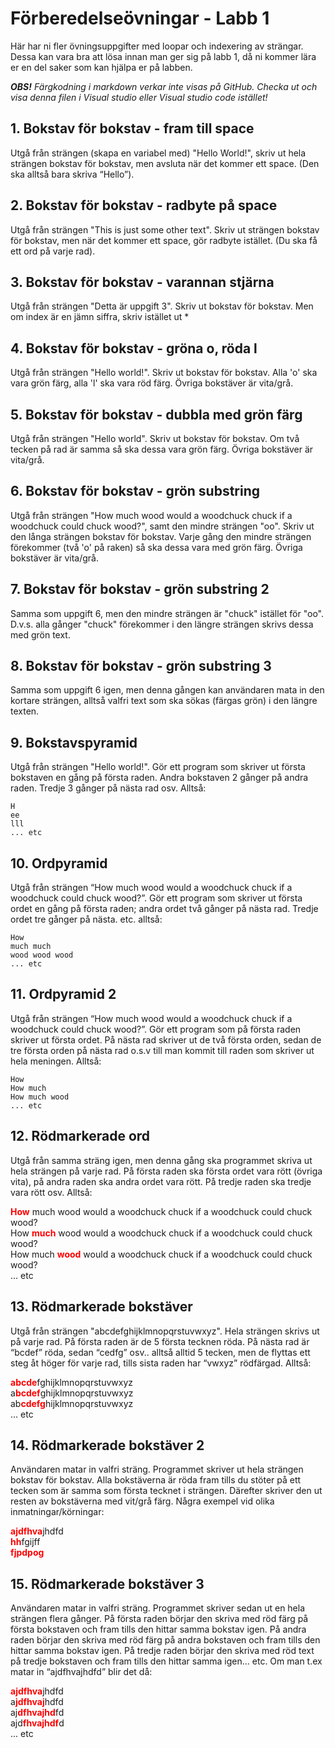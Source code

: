 # Förberedelseövningar - Labb 1

Här har ni fler övningsuppgifter med loopar och indexering av strängar. Dessa kan vara bra att lösa innan man ger sig på labb 1, då ni kommer lära er en del saker som kan hjälpa er på labben.

***OBS!*** *Färgkodning i markdown verkar inte visas på GitHub. Checka ut och visa denna filen i Visual studio eller Visual studio code istället!*

## 1. Bokstav för bokstav - fram till space
Utgå från strängen (skapa en variabel med) "Hello World!", skriv ut hela strängen bokstav för bokstav, men avsluta när det kommer ett space. (Den ska alltså bara skriva “Hello”).

## 2. Bokstav för bokstav - radbyte på space
Utgå från strängen "This is just some other text". Skriv ut strängen bokstav för bokstav, men när det kommer ett space, gör radbyte istället. (Du ska få ett ord på varje rad).

## 3. Bokstav för bokstav - varannan stjärna
Utgå från strängen "Detta är uppgift 3". Skriv ut bokstav för bokstav. Men om index är en jämn siffra, skriv istället ut *

## 4. Bokstav för bokstav - gröna o, röda l
Utgå från strängen "Hello world!". Skriv ut bokstav för bokstav. Alla 'o' ska vara grön färg, alla 'l' ska vara röd färg. Övriga bokstäver är vita/grå.

## 5. Bokstav för bokstav - dubbla med grön färg
Utgå från strängen "Hello world". Skriv ut bokstav för bokstav. Om två tecken på rad är samma så ska dessa vara grön färg. Övriga bokstäver är vita/grå.

## 6. Bokstav för bokstav - grön substring
Utgå från strängen "How much wood would a woodchuck chuck if a woodchuck could chuck wood?", samt den mindre strängen "oo". Skriv ut den långa strängen bokstav för bokstav. Varje gång den mindre strängen förekommer (två 'o' på raken) så ska dessa vara med grön färg. Övriga bokstäver är vita/grå.

## 7. Bokstav för bokstav - grön substring 2
Samma som uppgift 6, men den mindre strängen är "chuck" istället för "oo". D.v.s. alla gånger "chuck" förekommer i den längre strängen skrivs dessa med grön text.

## 8. Bokstav för bokstav - grön substring 3
Samma som uppgift 6 igen, men denna gången kan användaren mata in den kortare strängen, alltså valfri text som ska sökas (färgas grön) i den längre texten.

## 9. Bokstavspyramid
Utgå från strängen "Hello world!". Gör ett program som skriver ut första bokstaven en gång på första raden. Andra bokstaven 2 gånger på andra raden. Tredje 3 gånger på nästa rad osv. Alltså:
```
H
ee
lll
... etc
```

## 10. Ordpyramid
Utgå från strängen “How much wood would a woodchuck chuck if a woodchuck could chuck wood?”. Gör ett program som skriver ut första ordet en gång på första raden; andra ordet två gånger på nästa rad. Tredje ordet tre gånger på nästa. etc. alltså:
```
How
much much
wood wood wood
... etc
```

## 11. Ordpyramid 2
Utgå från strängen “How much wood would a woodchuck chuck if a woodchuck could chuck wood?”. Gör ett program som på första raden skriver ut första ordet. På nästa rad skriver ut de två första orden, sedan de tre första orden på nästa rad o.s.v till man kommit till raden som skriver ut hela meningen. Alltså:
```
How
How much
How much wood
... etc
```

## 12. Rödmarkerade ord
Utgå från samma sträng igen, men denna gång ska programmet skriva ut hela strängen på varje rad. På första raden ska första ordet vara rött (övriga vita), på andra raden ska andra ordet vara rött. På tredje raden ska tredje vara rött osv. Alltså:

<span style="color:red; font-weight:bold">How</span> much wood would a woodchuck chuck if a woodchuck could chuck wood?  
How <span style="color:red; font-weight:bold">much</span> wood would a woodchuck chuck if a woodchuck could chuck wood?  
How much <span style="color:red; font-weight:bold">wood</span> would a woodchuck chuck if a woodchuck could chuck wood?  
... etc

## 13. Rödmarkerade bokstäver
Utgå från strängen "abcdefghijklmnopqrstuvwxyz". Hela strängen skrivs ut på varje rad. På första raden är de 5 första tecknen röda. På nästa rad är “bcdef” röda, sedan “cedfg” osv.. alltså alltid 5 tecken, men de flyttas ett steg åt höger för varje rad, tills sista raden har “vwxyz” rödfärgad. Alltså:

<span style="color:red; font-weight:bold">abcde</span>fghijklmnopqrstuvwxyz  
a<span style="color:red; font-weight:bold">bcdef</span>ghijklmnopqrstuvwxyz  
ab<span style="color:red; font-weight:bold">cdefg</span>hijklmnopqrstuvwxyz  
... etc

## 14. Rödmarkerade bokstäver 2
Användaren matar in valfri sträng. Programmet skriver ut hela strängen bokstav för bokstav. Alla bokstäverna är röda fram tills du stöter på ett tecken som är samma som första tecknet i strängen. Därefter skriver den ut resten av bokstäverna med vit/grå färg. Några exempel vid olika inmatningar/körningar:

<span style="color:red; font-weight:bold">ajdfhva</span>jhdfd  
<span style="color:red; font-weight:bold">hh</span>fgijff  
<span style="color:red; font-weight:bold">fjpdpog</span>  


## 15. Rödmarkerade bokstäver 3
Användaren matar in valfri sträng. Programmet skriver sedan ut en hela strängen flera gånger. På första raden börjar den skriva med röd färg på första bokstaven och fram tills den hittar samma bokstav igen. På andra raden börjar den skriva med röd färg på andra bokstaven och fram tills den hittar samma bokstav igen. På tredje raden börjar den skriva med röd text på tredje bokstaven och fram tills den hittar samma igen... etc. Om man t.ex matar in “ajdfhvajhdfd” blir det då:

<span style="color:red; font-weight:bold">ajdfhva</span>jhdfd  
a<span style="color:red; font-weight:bold">jdfhvaj</span>hdfd  
aj<span style="color:red; font-weight:bold">dfhvajhd</span>fd  
ajd<span style="color:red; font-weight:bold">fhvajhdf</span>d  
... etc
